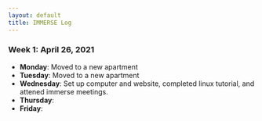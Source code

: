 ```yaml
---
layout: default
title: IMMERSE Log
---
```


### Week 1: April 26, 2021

* **Monday**: Moved to a new apartment
* **Tuesday**: Moved to a new apartment
* **Wednesday**: Set up computer and website, completed linux tutorial, and attened immerse meetings.
* **Thursday**: 
* **Friday**:

